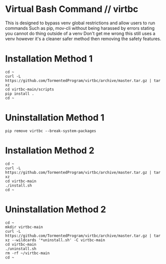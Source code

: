# Virtual Bash Command // virtbc
This is designed to bypass venv global restrictions and allow users to run commands
Such as pip, mov-cli without being harassed by errors stating you cannot do thing outside of a venv
Don't get me wrong this still uses a venv however it's a cleaner safer method then removing the safety features.

# Installation Method 1
~~~
cd ~
curl -L https://github.com/TormentedProgram/virtbc/archive/master.tar.gz | tar xz
cd virtbc-main/scripts
pip install .
cd ~
~~~

# Uninstallation Method 1
~~~
pip remove virtbc --break-system-packages
~~~

# Installation Method 2
~~~
cd ~
curl -L https://github.com/TormentedProgram/virtbc/archive/master.tar.gz | tar xz
cd virtbc-main
./install.sh
cd ~
~~~

# Uninstallation Method 2
~~~
cd ~
mkdir virtbc-main
curl -L https://github.com/TormentedProgram/virtbc/archive/master.tar.gz | tar xz --wildcards '*uninstall.sh' -C virtbc-main
cd virtbc-main
./uninstall.sh
rm -rf ~/virtbc-main
cd ~
~~~
